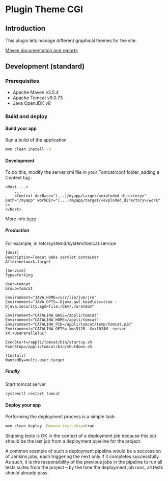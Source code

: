 
# Plugin Theme CGI

## Introduction

This plugin lets manage different graphical themes for the site.


[Maven documentation and reports](http://dev.lutece.paris.fr/plugins/plugin-theme/)


## Development (standard)

### **Prerequisites**

-   Apache Maven v3.5.4
-   Apache Tomcat v9.0.73
-   Java OpenJDK v8

### Build and deploy

#### Build your app

Run a build of the application

```bash
mvn clean install -U
```

#### Development

To do this, modify the server.xml file in your Tomcat/conf folder, adding a Context tag :

```text
<Host ...>
    ...
    <Context docBase="(...)/myapp/target/<exploded_directory>" path="/myapp" workDir="(...)/myapp/target/<exploded_directory>/work" />
</Host>
```

More info [here](https://lutece.paris.fr/support/wiki/install-lutece-application.html)

##### Production

For example, in /etc/systemd/system/tomcat.service
```text
[Unit]
Description=Tomcat webs servlet container
After=network.target

[Service]
Type=forking

User=tomcat
Group=tomcat

Environment="JAVA_HOME=/usr/lib/jvm/jre"
Environment="JAVA_OPTS=-Djava.awt.headless=true -Djava.security.egd=file:/dev/./urandom"

Environment="CATALINA_BASE=/appli/tomcat"
Environment="CATALINA_HOME=/appli/tomcat"
Environment="CATALINA_PID=/appli/tomcat/temp/tomcat.pid"
Environment="CATALINA_OPTS=-Xms512M -Xmx1024M -server -XX:+UseParallelGC"

ExecStart=/appli/tomcat/bin/startup.sh
ExecStop=/appli/tomcat/bin/shutdown.sh

[Install]
WantedBy=multi-user.target
```

##### Finally

Start tomcat server

```bash
systemctl restart tomcat 
```

#### Deploy your app

Performing the deployment process is a simple task:

```bash
mvn clean deploy -Dmaven.test.skip=true
```

Skipping tests is OK in the context of a deployment job because this job should be the last job from a deployment pipeline for the project.

A common example of such a deployment pipeline would be a succession of Jenkins jobs, each triggering the next only if it completes successfully. As such, it is the responsibility of the previous jobs in the pipeline to run all tests suites from the project – by the time the deployment job runs, all tests should already pass.


